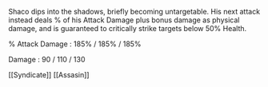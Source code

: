 
Shaco dips into the shadows, briefly becoming untargetable. His next attack instead deals % of his Attack Damage plus bonus damage as physical damage, and is guaranteed to critically strike targets below 50% Health.

% Attack Damage : 185% / 185% / 185%

Damage : 90 / 110 / 130

[[Syndicate]]
[[Assasin]]
